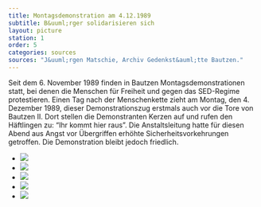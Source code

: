 ```yaml
---
title: Montagsdemonstration am 4.12.1989
subtitle: B&uuml;rger solidarisieren sich
layout: picture
station: 1
order: 5
categories: sources
sources: "J&uuml;rgen Matschie, Archiv Gedenkst&auml;tte Bautzen."
---
```

Seit dem 6. November 1989 finden in Bautzen Montagsdemonstrationen statt, bei denen die Menschen f&uuml;r Freiheit und gegen das SED-Regime protestieren. Einen Tag nach der Menschenkette zieht am Montag, den 4. Dezember 1989, dieser Demonstrationszug erstmals auch vor die Tore von Bautzen II. Dort stellen die Demonstranten Kerzen auf und rufen den H&auml;ftlingen zu: &ldquo;Ihr kommt hier raus&rdquo;. Die Anstaltsleitung hatte f&uuml;r diesen Abend aus Angst vor &Uuml;bergriffen erh&ouml;hte Sicherheitsvorkehrungen getroffen. Die Demonstration bleibt jedoch friedlich.

<ul class="carousel">
	<li><a href="{{ site.url }}/assets/station-photos/1_D_BautzenerBuerger_Montagsdemo4-12-89_JuergenMatschie.jpg" data-lightbox="gallery-1"><img src="{{ site.url }}/assets/station-photos/1_D_BautzenerBuerger_Montagsdemo4-12-89_JuergenMatschie.jpg"></a></li>
	<li><a href="{{ site.url }}/assets/station-photos/1_D_BautzenerBuerger_Quelle_Montagsdemo2_4-12-89_JuergenMatschie.jpg" data-lightbox="gallery-1"><img src="{{ site.url }}/assets/station-photos/1_D_BautzenerBuerger_Quelle_Montagsdemo2_4-12-89_JuergenMatschie.jpg"></a></li>
	<li><a href="{{ site.url }}/assets/station-photos/1_D_BautzenerBuerger_Quelle_Montagsdemo3_4-12-89_JuergenMatschie.jpg" data-lightbox="gallery-1"><img src="{{ site.url }}/assets/station-photos/1_D_BautzenerBuerger_Quelle_Montagsdemo3_4-12-89_JuergenMatschie.jpg"></a></li>
	<li><a href="{{ site.url }}/assets/station-photos/1_D_BautzenerBuerger_Quelle_Montagsdemon5_4-12-1989_JuergenMatschie.jpg" data-lightbox="gallery-1"><img src="{{ site.url }}/assets/station-photos/1_D_BautzenerBuerger_Quelle_Montagsdemon5_4-12-1989_JuergenMatschie.jpg"></a></li>
	<li><a href="{{ site.url }}/assets/station-photos/1_D_BautzenerBuerger_Quelle_Montagssdemo4_4-12-89_JuergenMatschie_2.jpg" data-lightbox="gallery-1"><img src="{{ site.url }}/assets/station-photos/1_D_BautzenerBuerger_Quelle_Montagssdemo4_4-12-89_JuergenMatschie_2.jpg"></a></li>
</ul>